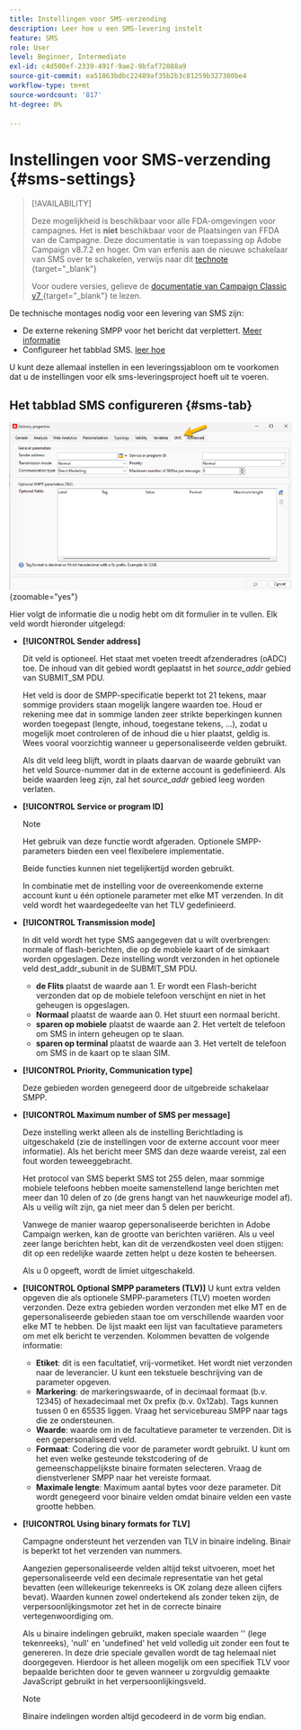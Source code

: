 ```yaml
---
title: Instellingen voor SMS-verzending
description: Leer hoe u een SMS-levering instelt
feature: SMS
role: User
level: Beginner, Intermediate
exl-id: c4d500ef-2339-491f-9ae2-9bfaf72088a9
source-git-commit: ea51863bdbc22489af35b2b3c81259b327380be4
workflow-type: tm+mt
source-wordcount: '817'
ht-degree: 0%

---
```


# Instellingen voor SMS-verzending {#sms-settings}

>[!AVAILABILITY]
>
>Deze mogelijkheid is beschikbaar voor alle FDA-omgevingen voor campagnes. Het is **niet** beschikbaar voor de Plaatsingen van FFDA van de Campagne. Deze documentatie is van toepassing op Adobe Campaign v8.7.2 en hoger. Om van erfenis aan de nieuwe schakelaar van SMS over te schakelen, verwijs naar dit [ technote ](https://experienceleague.adobe.com/docs/campaign/technotes-ac/tn-new/sms-migration){target="_blank"}
>
>Voor oudere versies, gelieve de [ documentatie van Campaign Classic v7 ](https://experienceleague.adobe.com/en/docs/campaign-classic/using/sending-messages/sending-messages-on-mobiles/sms-set-up/sms-set-up){target="_blank"} te lezen.

De technische montages nodig voor een levering van SMS zijn:

* De externe rekening SMPP voor het bericht dat verplettert. [Meer informatie](smpp-external-account.md#smpp-connection-settings)
* Configureer het tabblad SMS. [ leer hoe ](#sms-tab)

U kunt deze allemaal instellen in een leveringssjabloon om te voorkomen dat u de instellingen voor elk sms-leveringsproject hoeft uit te voeren.

## Het tabblad SMS configureren {#sms-tab}

![](assets/send_settings.png){zoomable="yes"}

Hier volgt de informatie die u nodig hebt om dit formulier in te vullen. Elk veld wordt hieronder uitgelegd:

* **[!UICONTROL Sender address]**

  Dit veld is optioneel. Het staat met voeten treedt afzenderadres (oADC) toe. De inhoud van dit gebied wordt geplaatst in het *source_addr* gebied van SUBMIT_SM PDU.

  Het veld is door de SMPP-specificatie beperkt tot 21 tekens, maar sommige providers staan mogelijk langere waarden toe. Houd er rekening mee dat in sommige landen zeer strikte beperkingen kunnen worden toegepast (lengte, inhoud, toegestane tekens, ...), zodat u mogelijk moet controleren of de inhoud die u hier plaatst, geldig is. Wees vooral voorzichtig wanneer u gepersonaliseerde velden gebruikt.

  Als dit veld leeg blijft, wordt in plaats daarvan de waarde gebruikt van het veld Source-nummer dat in de externe account is gedefinieerd. Als beide waarden leeg zijn, zal het *source_addr* gebied leeg worden verlaten.

* **[!UICONTROL Service or program ID]**

  >[!NOTE]
  >
  >Het gebruik van deze functie wordt afgeraden. Optionele SMPP-parameters bieden een veel flexibelere implementatie.
  >
  >Beide functies kunnen niet tegelijkertijd worden gebruikt.

  In combinatie met de instelling voor de overeenkomende externe account kunt u één optionele parameter met elke MT verzenden. In dit veld wordt het waardegedeelte van het TLV gedefinieerd.

* **[!UICONTROL Transmission mode]**

  In dit veld wordt het type SMS aangegeven dat u wilt overbrengen: normale of flash-berichten, die op de mobiele kaart of de simkaart worden opgeslagen. Deze instelling wordt verzonden in het optionele veld dest_addr_subunit in de SUBMIT_SM PDU.

   * **de Flits** plaatst de waarde aan 1. Er wordt een Flash-bericht verzonden dat op de mobiele telefoon verschijnt en niet in het geheugen is opgeslagen.
   * **Normaal** plaatst de waarde aan 0. Het stuurt een normaal bericht.
   * **sparen op mobiele** plaatst de waarde aan 2. Het vertelt de telefoon om SMS in intern geheugen op te slaan.
   * **sparen op terminal** plaatst de waarde aan 3. Het vertelt de telefoon om SMS in de kaart op te slaan SIM.

* **[!UICONTROL Priority, Communication type]**

  Deze gebieden worden genegeerd door de uitgebreide schakelaar SMPP.

* **[!UICONTROL Maximum number of SMS per message]**

  Deze instelling werkt alleen als de instelling Berichtlading is uitgeschakeld (zie de instellingen voor de externe account voor meer informatie). Als het bericht meer SMS dan deze waarde vereist, zal een fout worden teweeggebracht.

  Het protocol van SMS beperkt SMS tot 255 delen, maar sommige mobiele telefoons hebben moeite samenstellend lange berichten met meer dan 10 delen of zo (de grens hangt van het nauwkeurige model af). Als u veilig wilt zijn, ga niet meer dan 5 delen per bericht.

  Vanwege de manier waarop gepersonaliseerde berichten in Adobe Campaign werken, kan de grootte van berichten variëren. Als u veel zeer lange berichten hebt, kan dit de verzendkosten veel doen stijgen: dit op een redelijke waarde zetten helpt u deze kosten te beheersen.

  Als u 0 opgeeft, wordt de limiet uitgeschakeld.

* **[!UICONTROL Optional SMPP parameters (TLV)]**
U kunt extra velden opgeven die als optionele SMPP-parameters (TLV) moeten worden verzonden. Deze extra gebieden worden verzonden met elke MT en de gepersonaliseerde gebieden staan toe om verschillende waarden voor elke MT te hebben.
De lijst maakt een lijst van facultatieve parameters om met elk bericht te verzenden. Kolommen bevatten de volgende informatie:
   * **Etiket**: dit is een facultatief, vrij-vormetiket. Het wordt niet verzonden naar de leverancier. U kunt een tekstuele beschrijving van de parameter opgeven.
   * **Markering**: de markeringswaarde, of in decimaal formaat (b.v. 12345) of hexadecimaal met 0x prefix (b.v. 0x12ab). Tags kunnen tussen 0 en 65535 liggen. Vraag het servicebureau SMPP naar tags die ze ondersteunen.
   * **Waarde**: waarde om in de facultatieve parameter te verzenden. Dit is een gepersonaliseerd veld.
   * **Formaat**: Codering die voor de parameter wordt gebruikt. U kunt om het even welke gesteunde tekstcodering of de gemeenschappelijkste binaire formaten selecteren. Vraag de dienstverlener SMPP naar het vereiste formaat.
   * **Maximale lengte**: Maximum aantal bytes voor deze parameter. Dit wordt genegeerd voor binaire velden omdat binaire velden een vaste grootte hebben.

* **[!UICONTROL Using binary formats for TLV]**

  Campagne ondersteunt het verzenden van TLV in binaire indeling. Binair is beperkt tot het verzenden van nummers.

  Aangezien gepersonaliseerde velden altijd tekst uitvoeren, moet het gepersonaliseerde veld een decimale representatie van het getal bevatten (een willekeurige tekenreeks is OK zolang deze alleen cijfers bevat). Waarden kunnen zowel ondertekend als zonder teken zijn, de verpersoonlijkingsmotor zet het in de correcte binaire vertegenwoordiging om.

  Als u binaire indelingen gebruikt, maken speciale waarden &#39;&#39; (lege tekenreeks), &#39;null&#39; en &#39;undefined&#39; het veld volledig uit zonder een fout te genereren. In deze drie speciale gevallen wordt de tag helemaal niet doorgegeven. Hierdoor is het alleen mogelijk om een specifiek TLV voor bepaalde berichten door te geven wanneer u zorgvuldig gemaakte JavaScript gebruikt in het verpersoonlijkingsveld.

  >[!NOTE]
  >
  >Binaire indelingen worden altijd gecodeerd in de vorm big endian.

